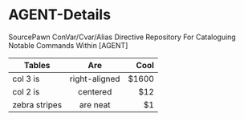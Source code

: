 # AGENT-Details
SourcePawn ConVar/Cvar/Alias Directive Repository For Cataloguing Notable Commands Within [AGENT]


| Tables        | Are           | Cool  |
| ------------- |:-------------:| -----:|
| col 3 is      | right-aligned | $1600 |
| col 2 is      | centered      |   $12 |
| zebra stripes | are neat      |    $1 |
